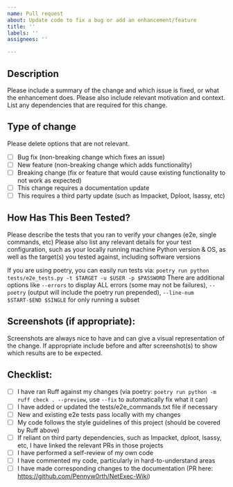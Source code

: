 ```yaml
---
name: Pull request
about: Update code to fix a bug or add an enhancement/feature
title: ''
labels: ''
assignees: ''

---
```

## Description

Please include a summary of the change and which issue is fixed, or what the enhancement does.
Please also include relevant motivation and context.
List any dependencies that are required for this change.

## Type of change
Please delete options that are not relevant.
- [ ] Bug fix (non-breaking change which fixes an issue)
- [ ] New feature (non-breaking change which adds functionality)
- [ ] Breaking change (fix or feature that would cause existing functionality to not work as expected)
- [ ] This change requires a documentation update
- [ ] This requires a third party update (such as Impacket, Dploot, lsassy, etc)

## How Has This Been Tested?
Please describe the tests that you ran to verify your changes (e2e, single commands, etc)
Please also list any relevant details for your test configuration, such as your locally running machine Python version & OS, as well as the target(s) you tested against, including software versions

If you are using poetry, you can easily run tests via:
`poetry run python tests/e2e_tests.py -t $TARGET -u $USER -p $PASSWORD`
There are additional options like `--errors` to display ALL errors (some may not be failures), `--poetry` (output will include the poetry run prepended), `--line-num $START-$END $SINGLE` for only running a subset

## Screenshots (if appropriate):
Screenshots are always nice to have and can give a visual representation of the change.
If appropriate include before and after screenshot(s) to show which results are to be expected.

## Checklist:

- [ ] I have ran Ruff against my changes (via poetry: `poetry run python -m ruff check . --preview`, use `--fix` to automatically fix what it can)
- [ ] I have added or updated the tests/e2e_commands.txt file if necessary
- [ ] New and existing e2e tests pass locally with my changes
- [ ] My code follows the style guidelines of this project (should be covered by Ruff above)
- [ ] If reliant on third party dependencies, such as Impacket, dploot, lsassy, etc, I have linked the relevant PRs in those projects
- [ ] I have performed a self-review of my own code
- [ ] I have commented my code, particularly in hard-to-understand areas
- [ ] I have made corresponding changes to the documentation (PR here: https://github.com/Pennyw0rth/NetExec-Wiki)
